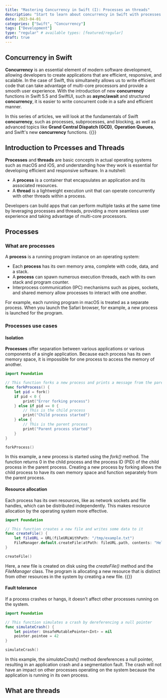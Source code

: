 ```yaml
---
title: "Mastering Concurrency in Swift (I): Processes an threads"
description: "Start to learn about concurrency in Swift with processes and threads."
date: 2023-04-01
categories: ["Swift", "Concurrency"]
tags: ["Development"]
type: "regular" # available types: [featured/regular]
draft: true
---
```

## Concurrency in Swift
**Concurrency** is an essential element of modern software development, allowing developers to create applications that are efficient, responsive, and scalable. In the case of Swift, this simultaneity allows us to write efficient code that can take advantage of multi-core processors and provide a smooth user experience. With the introduction of new **concurrency** functions in Swift 5.5 and SwiftUI, such as **async/await** and structured **concurrency**, it is easier to write concurrent code in a safe and efficient manner.

In this series of articles, we will look at the fundamentals of Swift **concurrency**, such as processes, subprocesses, and blocking, as well as advanced topics like **Grand Central Dispatch (GCD)**, **Operation Queues**, and Swift's new **concurrency** functions.
{{<ads1>}}


## Introduction to Prcesses and Threads
**Processes** and **threads** are basic concepts in actual operating systems such as macOS and iOS, and understanding how they work is essential for developing efficient and responsive software. In a nutshell:

* A **process** is a container that encapsulates an application and its associated resources.
* A **thread** is a lightweight execution unit that can operate concurrently with other threads within a process.

Developers can build apps that can perform multiple tasks at the same time by leveraging processes and threads, providing a more seamless user experience and taking advantage of multi-core processors.

## Processes
### What are processes

A **process** is a running program instance on an operating system:

* Each **process** has its own memory area, complete with code, data, and a stack.
* A **process** can spawn numerous execution threads, each with its own stack and program counter.
* Interprocess communication (IPC) mechanisms such as pipes, sockets, and shared memory allow processes to interact with one another.

For example, each running program in macOS is treated as a separate process. When you launch the Safari browser, for example, a new process is launched for the program.


### Processes use cases

#### Isolation
**Processes** offer separation between various applications or various components of a single application. Because each process has its own memory space, it is impossible for one process to access the memory of another.

```swift
import Foundation

// This function forks a new process and prints a message from the parent process
func forkProcess() {
    let pid = fork()
    if pid < 0 {
        print("Error forking process")
    } else if pid == 0 {
        // This is the child process
        print("Child process started")
    } else {
        // This is the parent process
        print("Parent process started")
    }
}

forkProcess()
```

In this example, a new process is started using the *fork()* method. The function returns 0 in the child process and the process ID (PID) of the child process in the parent process. Creating a new process by forking allows the child process to have its own memory space and function separately from the parent process.

#### Resource allocation
Each process has its own resources, like as network sockets and file handles, which can be distributed independently. This makes resource allocation by the operating system more effective.
```swift
import Foundation

// This function creates a new file and writes some data to it
func createFile() {
    let fileURL = URL(fileURLWithPath: "/tmp/example.txt")
    FileManager.default.createFile(atPath: fileURL.path, contents: "Hello, world".data(using: .utf8), attributes: nil)
}

createFile()
```

Here, a new file is created on disk using the *createFile()* method and the *FileManager* class. The program is allocating a new resource that is distinct from other resources in the system by creating a new file.
{{<ads2>}}


#### Fault tolerance

If a process crashes or hangs, it doesn't affect other processes running on the system.
```swift
import Foundation

// This function simulates a crash by dereferencing a null pointer
func simulateCrash() {
    let pointer: UnsafeMutablePointer<Int> = nil
    pointer.pointee = 42
}

simulateCrash()
```

In this example, the *simulateCrash()* method dereferences a null pointer, resulting in an application crash and a segmentation fault. The crash will not have an impact on other processes operating on the system because the application is running in its own process.



## What are threads


